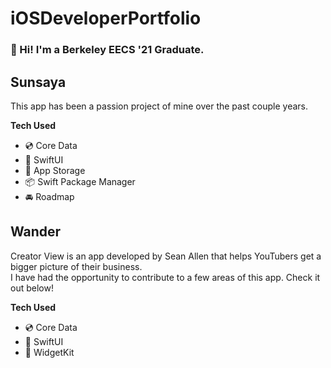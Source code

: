 # iOSDeveloperPortfolio
 
### 👋 Hi! I'm a Berkeley EECS '21 Graduate. 


## Sunsaya
This app has been a passion project of mine over the past couple years. 

<p align="center">

</p>



**Tech Used**
- 💿 Core Data
- 🎨 SwiftUI
- 🏦 App Storage
- 📦 Swift Package Manager
 - 🚘 Roadmap

## Wander
Creator View is an app developed by Sean Allen that helps YouTubers get a bigger picture of their business. 
<br>I have had the opportunity to contribute to a few areas of this app. Check it out below!

<p align="center">

 </p>

**Tech Used**
- 💿 Core Data
- 🎨 SwiftUI
- 🔲 WidgetKit


